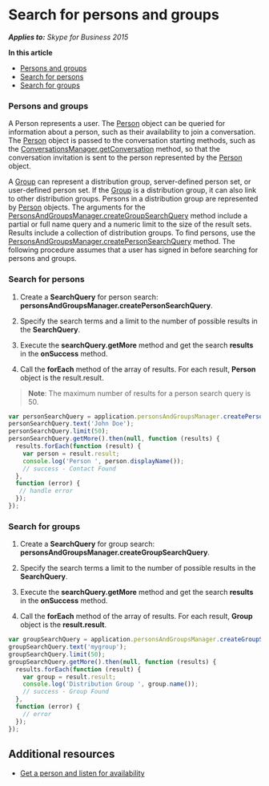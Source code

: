 
# Search for persons and groups


 _**Applies to:** Skype for Business 2015_

**In this article**
- [Persons and groups](#overview)
- [Search for persons](#persons)
- [Search for groups](#groups)

<a name="overview"></a>

### Persons and groups

A Person represents a user. The <a href="http://officedev.github.io/skype-docs/Skype/WebSDK/model/api/interfaces/jcafe.person.html" target="">Person</a> object can be queried for information about a person, such as their availability to join a conversation. The <a href="http://officedev.github.io/skype-docs/Skype/WebSDK/model/api/interfaces/jcafe.person.html" target="">Person</a> object is passed to the conversation starting methods, such as the <a href="http://officedev.github.io/skype-docs/Skype/WebSDK/model/api/interfaces/jcafe.conversationsmanager.html#getconversation" target="">ConversationsManager.getConversation</a> method, so that the conversation invitation is sent to the person represented by the <a href="http://officedev.github.io/skype-docs/Skype/WebSDK/model/api/interfaces/jcafe.person.html" target="">Person</a> object.

A <a href="http://officedev.github.io/skype-docs/Skype/WebSDK/model/api/interfaces/jcafe.group.html" target="">Group</a> can represent a distribution group, server-defined person set, or user-defined person set. If the <a href="http://officedev.github.io/skype-docs/Skype/WebSDK/model/api/interfaces/jcafe.group.html" target="">Group</a> is a distribution group, it can also link to other distribution groups. Persons in a distribution group are represented by <a href="http://officedev.github.io/skype-docs/Skype/WebSDK/model/api/interfaces/jcafe.person.html" target="">Person</a> objects. The arguments for the <a href="http://officedev.github.io/skype-docs/Skype/WebSDK/model/api/interfaces/jcafe.personsandgroupsmanager.html#creategroupsearchquery" target="">PersonsAndGroupsManager.createGroupSearchQuery</a> method include a partial or full name query and a numeric limit to the size of the result sets. Results include a collection of distribution groups. To find persons, use the <a href="http://officedev.github.io/skype-docs/Skype/WebSDK/model/api/interfaces/jcafe.personsandgroupsmanager.html#createpersonsearchquery" target="">PersonsAndGroupsManager.createPersonSearchQuery</a> method.
The following procedure assumes that a user has signed in before searching for persons and groups.

<a name="persons"> </a>

### Search for persons


1. Create a  **SearchQuery** for person search: **personsAndGroupsManager.createPersonSearchQuery**.

2. Specify the search terms and a limit to the number of possible results in the  **SearchQuery**.

3. Execute the  **searchQuery.getMore** method and get the search **results** in the **onSuccess** method.

4. Call the  **forEach** method of the array of results. For each result, **Person** object is the result.result.

>**Note**:  The maximum number of results for a person search query is 50. 

  ```js
var personSearchQuery = application.personsAndGroupsManager.createPersonSearchQuery();
personSearchQuery.text('John Doe');
personSearchQuery.limit(50);
personSearchQuery.getMore().then(null, function (results) {
    results.forEach(function (result) {
      var person = result.result;
      console.log('Person ', person.displayName());
      // success - Contact Found            
    }, 
    function (error) {
     // handle error
    });
});
  ```

<a name="groups"> </a>

### Search for groups


1. Create a  **SearchQuery** for group search: **personsAndGroupsManager.createGroupSearchQuery**.

2. Specify the search terms a limit to the number of possible results in the  **SearchQuery**.

3. Execute the  **searchQuery.getMore** method and get the search **results** in the **onSuccess** method.

4. Call the  **forEach** method of the array of results. For each result, **Group** object is the **result.result**.


  ```js
var groupSearchQuery = application.personsAndGroupsManager.createGroupSearchQuery();
groupSearchQuery.text('mygroup');
groupSearchQuery.limit(50);
groupSearchQuery.getMore().then(null, function (results) {
    results.forEach(function (result) {
      var group = result.result;
      console.log('Distribution Group ', group.name());
      // success - Group Found
    }, 
    function (error) {
      // error
    });
});
  ```

## Additional resources

- <a href="https://msdn.microsoft.com/skype/websdk/docs/ListenForAvailability" target="">Get a person and listen for availability</a>


